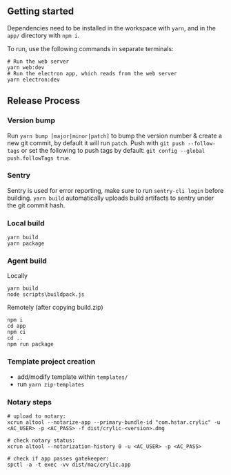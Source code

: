## Getting started

Dependencies need to be installed in the workspace with `yarn`, and in the `app/` directory with `npm i`.

To run, use the following commands in separate terminals:

```
# Run the web server
yarn web:dev
# Run the electron app, which reads from the web server
yarn electron:dev
```

## Release Process

### Version bump

Run `yarn bump [major|minor|patch]` to bump the version number & create a new git commit, by default it will run `patch`.
Push with `git push --follow-tags` or set the following to push tags by default: `git config --global push.followTags true`.

### Sentry

Sentry is used for error reporting, make sure to run `sentry-cli login` before building.
`yarn build` automatically uploads build artifacts to sentry under the git commit hash.

### Local build

```
yarn build
yarn package
```

### Agent build

Locally

```
yarn build
node scripts\buildpack.js
```

Remotely (after copying build.zip)

```
npm i
cd app
npm ci
cd ..
npm run package
```

### Template project creation

- add/modify template within `templates/`
- run `yarn zip-templates`

### Notary steps

```
# upload to notary:
xcrun altool --notarize-app --primary-bundle-id "com.hstar.crylic" -u <AC_USER> -p <AC_PASS> -f dist/crylic-<version>.dmg

# check notary status:
xcrun altool --notarization-history 0 -u <AC_USER> -p <AC_PASS>

# check if app passes gatekeeper:
spctl -a -t exec -vv dist/mac/crylic.app
```

